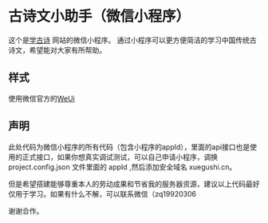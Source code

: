 # 古诗文小助手（微信小程序）

这个是[学古诗](https://xuegushi.cm) 网站的微信小程序。
通过小程序可以更方便简洁的学习中国传统古诗文，希望能对大家有所帮助。

## 样式
使用微信官方的[WeUi](https://weui.io)

## 声明
此处代码为微信小程序的所有代码（包含小程序的appId），里面的api接口也是使用的正式接口，如果你想真实调试测试，可以自己申请小程序，调换 project.config.json 文件里面的 appId ,然后添加安全域名 xuegushi.cn。

但是希望搭建能够尊重本人的劳动成果和节省我的服务器资源，建议以上代码最好仅用于学习。如果有什么不解，可以联系微信（zq19920306

谢谢合作。